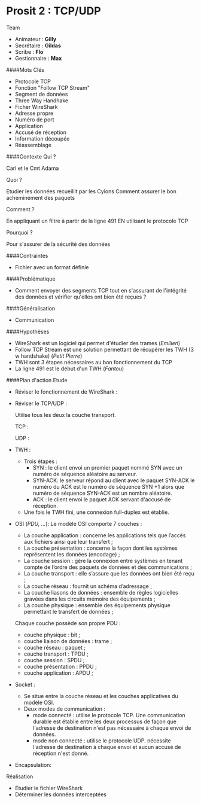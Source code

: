 ﻿


# Prosit 2 : TCP/UDP
Team

* Animateur : **Gilly**
* Secrétaire : **Gildas**
* Scribe : **Flo**
* Gestionnaire : **Max**

####Mots Clés

* Protocole TCP
* Fonction "Follow TCP Stream"
* Segment de données
* Three Way Handhake
* Ficher WireShark
* Adresse propre
* Numéro de port
* Application
* Accusé de réception
* Information découpée
* Réassemblage

####Contexte
Qui ?

Carl et le Cmt Adama

Quoi ?

Etudier les données recueillit par les Cylons 
Comment assurer le bon acheminement des paquets

Comment ?

En appliquant un filtre à partir de la ligne 491
EN utilisant le protocole TCP

Pourquoi ?

Pour s'assurer de la sécurité des données

####Contraintes

* Fichier avec un format définie

####Problématique

* Comment envoyer des segments TCP tout en s'assurant de l'intégrité des données et vérifier qu'elles ont bien été reçues ?

####Généralisation

* Communication

####Hypothèses

* WireShark est un logiciel qui permet d'étudier des trames (*Emilien*)
* Follow TCP Stream est une solution permettant de récupérer les TWH (3 w handshake) (*Petit Pierre*)
* TWH sont 3 étapes nécessaires au bon fonctionnement du TCP
* La ligne 491 est le début d'un TWH (*Fantou*)

####Plan d'action
Etude

* Réviser le fonctionnement de WireShark :
	
* Réviser le TCP/UDP :
	
	Utilise tous les deux la couche transport.
	
	TCP :
		
	UDP :
		
* TWH :
	* Trois étapes :
		* SYN : le client envoi un premier paquet nommé SYN avec un numéro de séquence aléatoire au serveur.
		* SYN-ACK: le serveur répond au client avec le paquet SYN-ACK le numéro du ACK est le numéro de séquence SYN +1 alors que numéro de séquence SYN-ACK est un nombre aléatoire.
		* ACK : le client envoi le paquet ACK servant d'accusé de réception.
	* Une fois le TWH fini, une connexion full-duplex est établie.
* OSI (*PDU, ...*):
	Le modèle OSI comporte 7 couches : 
	* La couche application : concerne les applications tels que l’accès aux fichiers ainsi que leur transfert ;
	* La couche présentation : concerne la façon dont les systèmes représentent les données (encodage) ;
	* La couche session : gère la connexion entre systèmes en tenant compte de l’ordre des paquets de données et des communications ;
	* La couche transport : elle s’assure que les données ont bien été reçu ;
	* La couche réseau : fournit un schéma d’adressage ;
	* La couche liasons de données : ensemble de règles logicielles gravées dans les circuits mémoire des équipements ;
	*  La couche physique : ensemble des équipements physique permettant le transfert de données ;
	
	Chaque couche possède son propre PDU :
	* couche physique : bit ;
	* couche liaison de données : trame ;
	* couche réseau : paquet ;
	* couche transport : TPDU ;
	* couche session : SPDU ;
	* couche présentation : PPDU ;
	* couche application : APDU ;
* Socket :
	* Se situe entre la couche réseau et les couches applicatives du modèle OSI.
	* Deux modes de communication :
		* mode connecté : utilise le protocole TCP. Une communication durable est établie entre les deux processus de façon que l'adresse de destination n'est pas nécessaire à chaque envoi de données.
		* mode non connecté : utilise le protocole UDP. nécessite l'adresse de destination à chaque envoi et aucun accusé de réception n'est donné.
* Encapsulation:


Réalisation

* Etudier le fichier WireShark
* Déterminer les données interceptées

